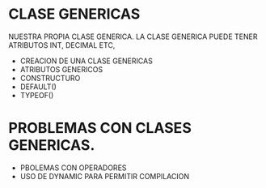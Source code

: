 # CLASE GENERICAS
NUESTRA PROPIA CLASE GENERICA. LA CLASE GENERICA PUEDE TENER ATRIBUTOS INT, DECIMAL ETC, 


* CREACION DE UNA CLASE GENERICAS
* ATRIBUTOS GENERICOS
* CONSTRUCTURO
* DEFAULT()
* TYPEOF()

# PROBLEMAS CON CLASES GENERICAS.
* PBOLEMAS CON OPERADORES
* USO DE DYNAMIC PARA PERMITIR COMPILACION